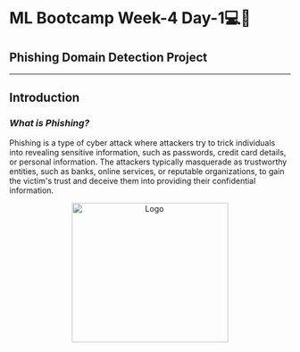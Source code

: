 # ML Bootcamp Week-4 Day-1💻👤
## Phishing Domain Detection Project
----
## Introduction
### ***What is Phishing?***
Phishing is a type of cyber attack where attackers try to trick individuals into revealing sensitive information, such as passwords, credit card details, or personal information. The attackers typically masquerade as trustworthy entities, such as banks, online services, or reputable organizations, to gain the victim's trust and deceive them into providing their confidential information.

<div id="header" align="center">
<img src="" alt="Logo" align= "center" width="280" height="250" />
</div>